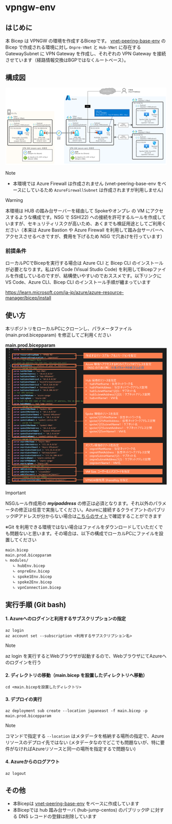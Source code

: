# vpngw-env

## はじめに
本 Bicep は VPNGW の環境を作成するBicepです。 [vnet-peering-base-env](https://github.com/takutsu001/vnet-peering-base-env) の Bicep で作成される環境に対し `Onpre-VNet` と `Hub-VNet` に存在する GatewaySubnet に VPN Gateway を作成し、それぞれの VPN Gateway を接続させています（経路情報交換はBGPではなくルートベース）。

## 構成図
![](/images/vpngw-topology.png)

> [!NOTE]
> - 本環境では Azure Firewall は作成されません (vnet-peering-base-env をベースにしているため `AzureFirewallSubnet` は作成されますが利用しません) 

> [!WARNING]
> 本環境は HUB の踏み台サーバーを経由して Spokeやオンプレ の VM にアクセスするような構成です。NSG で SSH(22) への接続を許可するルールを作成していますが、セキュリティリスクが高いため、あくまでも検証用途としてご利用ください（本来は Azure Bastion や Azure Firewall を利用して踏み台サーバーへアクセスさせるべきですが、費用を下げるため NSG で穴あけを行っています）

### 前提条件
ローカルPCでBicepを実行する場合は Azure CLI と Bicep CLI のインストールが必要となります。私はVS Code (Visual Studio Code) を利用してBicepファイルを作成しているのですが、結構使いやすいのでおススメです。以下リンクに VS Code、Azure CLI、Bicep CLI のインストール手順が纏まっています

https://learn.microsoft.com/ja-jp/azure/azure-resource-manager/bicep/install

## 使い方
本リポジトリをローカルPCにクローンし、パラメータファイル (main.prod.bicepparam) を修正してご利用ください

**main.prod.bicepparam**
![](/images/vpngw-bicepparam.png)

> [!IMPORTANT]
> NSGルール作成用の ***myipaddress*** の修正は必須となります。それ以外のパラメータの修正は任意で実施してください。Azureに接続するクライアントのパブリックIPアドレスが分からない場合は[こちらのサイト](https://www.cman.jp/network/support/go_access.cgi)で確認することができます

※Git を利用できる環境ではない場合はファイルをダウンロードしていただくでも問題ないと思います。その場合は、以下の構成でローカルPCにファイルを設置してください

```
main.bicep
main.prod.bicepparam
∟ modules/
　　∟ hubEnv.bicep
　　∟ onpreEnv.bicep
　　∟ spoke1Env.bicep
　　∟ spoke2Env.bicep
　　∟ vpnConnection.bicep
```

## 実行手順 (Git bash)

#### 1. Azureへのログインと利用するサブスクリプションの指定
```
az login
az account set --subscription <利用するサブスクリプション名>
```
> [!NOTE]
> az login を実行するとWebブラウザが起動するので、WebブラウザにてAzureへのログインを行う

#### 2. ディレクトリの移動（main.bicep を設置したディレクトリへ移動）
```
cd <main.bicepを設置したディレクトリ>
```

#### 3. デプロイの実行
```
az deployment sub create --location japaneast -f main.bicep -p main.prod.bicepparam
```
> [!NOTE]
> コマンドで指定する `--location` はメタデータを格納する場所の指定で、Azure リソースのデプロイ先ではない (メタデータなのでどこでも問題ないが、特に要件がなければAzureリソースと同一の場所を指定するで問題ない) 

#### 4. Azureからのログアウト
```
az logout
```

## その他
 - 本Bicepは [vnet-peering-base-env](https://github.com/takutsu001/vnet-peering-base-env) をベースに作成しています
 - 本Bicepでは hub 踏み台サーバ (hub-jump-centos) のパブリックIP に対する DNS レコードの登録は削除しています